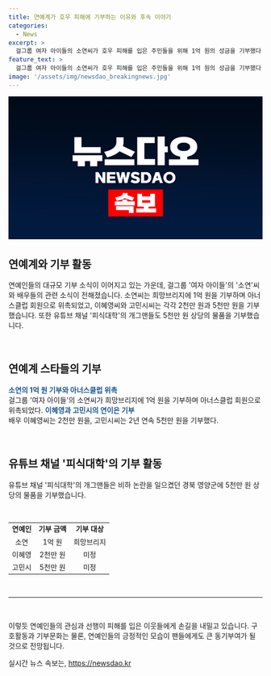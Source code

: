 ```yaml
---
title: 연예계가 호우 피해에 기부하는 이유와 후속 이야기
categories:
  - News
excerpt: >
  걸그룹 여자 아이들의 소연씨가 호우 피해를 입은 주민들을 위해 1억 원의 성금을 기부했다. 또한, 이혜영씨와 고민시씨 역시 구호단체에 각각 2천만 원과 5천만 원의 성금을 전달했다. 유튜브 채널 피식대학의 개그맨들도 5천만 원 상당의 물품을 기부했다. 연예계 스타들의 관심과 도움으로 호우 피해로 힘든 이웃들에게 조금이라도 힘이 되고 있다.
feature_text: >
  걸그룹 여자 아이들의 소연씨가 호우 피해를 입은 주민들을 위해 1억 원의 성금을 기부했다. 또한, 이혜영씨와 고민시씨 역시 구호단체에 각각 2천만 원과 5천만 원의 성금을 전달했다. 유튜브 채널 피식대학의 개그맨들도 5천만 원 상당의 물품을 기부했다. 연예계 스타들의 관심과 도움으로 호우 피해로 힘든 이웃들에게 조금이라도 힘이 되고 있다.
image: '/assets/img/newsdao_breakingnews.jpg'
---
```


<p><img src="/assets/img/newsdao_breakingnews.jpg" alt="pcversion 속보" /></p>

<h2 data-ke-size="size26">연예계와 기부 활동</h2>

<p>연예인들의 대규모 기부 소식이 이어지고 있는 가운데, 걸그룹 '여자 아이들'의 '소연'씨와 배우들의 관련 소식이 전해졌습니다. 소연씨는 희망브리지에 1억 원을 기부하며 아너스클럽 회원으로 위촉되었고, 이혜영씨와 고민시씨는 각각 2천만 원과 5천만 원을 기부했습니다. 또한 유튜브 채널 '피식대학'의 개그맨들도 5천만 원 상당의 물품을 기부했습니다.</p>

<p data-ke-size="size16">&nbsp;</p>

<h2 data-ke-size="size26">연예계 스타들의 기부</h2>

<p><b><span style="color: #1a5490;">소연의 1억 원 기부와 아너스클럽 위촉</span></b><br>
걸그룹 '여자 아이들'의 소연씨가 희망브리지에 1억 원을 기부하며 아너스클럽 회원으로 위촉되었다.
<b><span style="color: #1a5490;">이혜영과 고민시의 연이은 기부</span></b><br>
배우 이혜영씨는 2천만 원을, 고민시씨는 2년 연속 5천만 원을 기부했다.</p>

<p data-ke-size="size16">&nbsp;</p>

<h2 data-ke-size="size26">유튜브 채널 '피식대학'의 기부 활동</h2>

<p>유튜브 채널 '피식대학'의 개그맨들은 비하 논란을 일으켰던 경북 영양군에 5천만 원 상당의 물품을 기부했습니다.</p>

<p data-ke-size="size16">&nbsp;</p>

<table>
    <tbody>
        <tr>
            <td style="text-align: center; height: 17px;"><b>연예인</b></td>
            <td style="text-align: center; height: 17px;"><b>기부 금액</b></td>
            <td style="text-align: center; height: 17px;"><b>기부 대상</b></td>
        </tr>
        <tr>
            <td style="text-align: center; height: 17px;">소연</td>
            <td style="text-align: center; height: 17px;">1억 원</td>
            <td style="text-align: center; height: 17px;">희망브리지</td>
        </tr>
        <tr>
            <td style="text-align: center; height: 17px;">이혜영</td>
            <td style="text-align: center; height: 17px;">2천만 원</td>
            <td style="text-align: center; height: 17px;">미정</td>
        </tr>
        <tr>
            <td style="text-align: center; height: 17px;">고민시</td>
            <td style="text-align: center; height: 17px;">5천만 원</td>
            <td style="text-align: center; height: 17px;">미정</td>
        </tr>
    </tbody>
</table>

<p data-ke-size="size16">&nbsp;</p>

<hr>

<p data-ke-size="size16">&nbsp;</p>

<p>이렇듯 연예인들의 관심과 선행이 피해를 입은 이웃들에게 손길을 내밀고 있습니다. 구호활동과 기부문화는 물론, 연예인들의 긍정적인 모습이 팬들에게도 큰 동기부여가 될 것으로 전망됩니다.</p>
실시간 뉴스 속보는, <a href="https://newsdao.kr" rel="dofollow">https://newsdao.kr</a>


